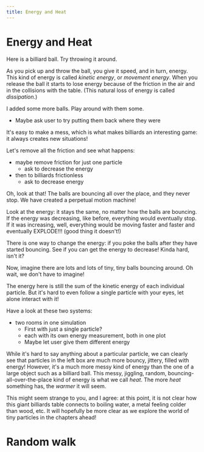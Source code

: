 ```yaml
---
title: Energy and Heat
---
```


# Energy and Heat

Here is a billiard ball. Try throwing it around.

<script>
    createSimulation("single", {
        graphs: ["energy"],
        parameters: {
            particleCount: 1,
            friction: 0.1,
            bondEnergy: 0,
        },
    });
</script>

As you pick up and throw the ball, you give it speed, and in turn, energy. This kind of energy is called
_kinetic energy_, or _movement energy_.
When you release the ball it starts to lose energy because of the friction in the air and in the collisions with the table.
(This natural loss of energy is called _dissipation_.)

I added some more balls. Play around with them some.

<script>
    createSimulation("billiards", {
        graphs: ["energy"],
        particleGenerator: billiardsParticleGenerator,
        parameters: {
            particleCount: 11,
            friction: 0.1,
            bondEnergy: 0,
        },
    });

</script>

* Maybe ask user to try putting them back where they were

It's easy to make a mess, which is what makes billiards an interesting game: it always creates new situations!

Let's remove all the friction and see what happens:

* maybe remove friction for just one particle
    * ask to decrease the energy
* then to billiards frictionless
    * ask to decrease energy

<script>
    createSimulation("frictionlessBilliards", {
        graphs: ["energy"],
        particleGenerator: billiardsParticleGenerator,
        parameters: {
            particleCount: 11,
            friction: 0,
            bondEnergy: 0,
        },
    });
</script>

Oh, look at that! The balls are bouncing all over the place, and they never stop. We have created a perpetual motion machine! 

Look at the energy: it stays the same, no matter how the balls are bouncing. If the energy was decreasing, like before, everything would eventually stop. If it was increasing, well, everything would be moving faster and faster and eventually EXPLODE!!! (good thing it doesn't!)

There is one way to change the energy: if you poke the balls after they have started bouncing. See if you can get the energy to decrease! Kinda hard, isn't it?

Now, imagine there are lots and lots of tiny, tiny balls bouncing around. Oh wait, we don't have to imagine!

<script>
    createSimulation("manyParticles", {
        graphs: ["energy"],
        particleGenerator: uniformParticleGenerator,
        parameters: {
            particleCount: 200,
            radiusScaling: 0.01,
            bondEnergy: 0,
        },
    });
</script>

The energy here is still the sum of the kinetic energy of each individual particle. But it's hard to even follow a single particle with your eyes, let alone interact with it!

Have a look at these two systems:

* two rooms in one simulation
    * First with just a single particle?
    * each with its own energy measurement, both in one plot
    * Maybe let user give them different energy

<script>
    function hotColdGenerator(simulation, particleIndex)
    {
        var position;
        var velocity;
        if (particleIndex % 2)
        {
            position = randomPointInRect(simulation.leftRect);
            velocity = randomVelocity(0.01);
        }
        else
        {
            position = randomPointInRect(simulation.rightRect);
            velocity = randomVelocity(0.03);
        }
        var particle = new Particle(position, velocity, colors.black);
        return particle;
    }

    var hotColdSim = createSimulation("hotAndCold", {
        graphs: ["energy"],
        particleGenerator: hotColdGenerator,
        parameters: {
            particleCount: 200,
            radiusScaling: 0.01,
            bondEnergy: 0,
            maxInitialSpeed: 0.05,
        },
        walls: [{start: vec2.fromValues(0, -1), end: vec2.fromValues(0, 1)}],
    });

    setLeftRightRegions(hotColdSim);

</script>

While it's hard to say anything about a particular particle, we can clearly see that particles in the left box are much more bouncy, jittery, filled with energy! However, it's a much more messy kind of energy than the one of a large object such as a billiard ball. This messy, jiggling, random, bouncing-all-over-the-place kind of energy is what we call _heat_. The more _heat_ something has, the _warmer_ it will seem. 

This might seem strange to you, and I agree: at this point, it is not clear how this giant billiards table connects to boiling water, a metal feeling colder than wood, etc. It will hopefully be more clear as we explore the world of tiny particles in the chapters ahead!

# Random walk

<script>
    function oneMassiveParticleGenerator(simulation, particleIndex)
    {
        var particle = uniformParticleGenerator(simulation, particleIndex);
        if (particleIndex == 0)
        {
            particle.mass = 50;
            particle.radius = Math.sqrt(50);
        }
        return particle;
    }

    createSimulation("randomWalk", {
        controls: ["trajectoryEnabled"],
        graphs: ["energy"],
        particleGenerator: oneMassiveParticleGenerator,
        parameters: {
            particleCount: 1000,
            radiusScaling: 0.005,
            bondEnergy: 0,
            maxInitialSpeed: 0.05,
        },
    });
</script>
